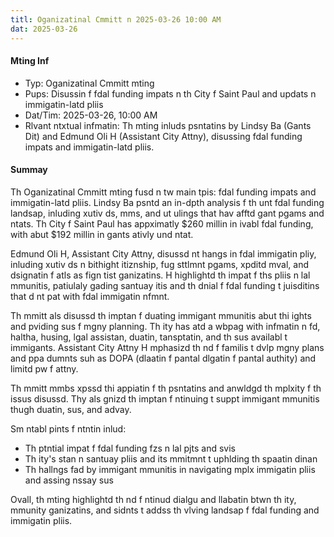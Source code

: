 ```yaml
---
titl: Oganizatinal Cmmitt n 2025-03-26 10:00 AM
dat: 2025-03-26
---
```

#### Mting Inf
* Typ: Oganizatinal Cmmitt mting
* Pups: Disussin f fdal funding impats n th City f Saint Paul and updats n immigatin-latd pliis
* Dat/Tim: 2025-03-26, 10:00 AM
* Rlvant ntxtual infmatin: Th mting inluds psntatins by Lindsy Ba (Gants Dit) and Edmund Oli H (Assistant City Attny), disussing fdal funding impats and immigatin-latd pliis.

#### Summay

Th Oganizatinal Cmmitt mting fusd n tw main tpis: fdal funding impats and immigatin-latd pliis. Lindsy Ba psntd an in-dpth analysis f th unt fdal funding landsap, inluding xutiv ds, mms, and ut ulings that hav afftd gant pgams and ntats. Th City f Saint Paul has appximatly $260 millin in ivabl fdal funding, with abut $192 millin in gants ativly und ntat.

Edmund Oli H, Assistant City Attny, disussd nt hangs in fdal immigatin pliy, inluding xutiv ds n bithight itiznship, fug sttlmnt pgams, xpditd mval, and dsignatin f atls as fign tist ganizatins. H highlightd th impat f ths pliis n lal mmunitis, patiulaly gading santuay itis and th dnial f fdal funding t juisditins that d nt pat with fdal immigatin nfmnt.

Th mmitt als disussd th imptan f duating immigant mmunitis abut thi ights and pviding sus f mgny planning. Th ity has atd a wbpag with infmatin n fd, haltha, husing, lgal assistan, duatin, tansptatin, and th sus availabl t immigants. Assistant City Attny H mphasizd th nd f familis t dvlp mgny plans and ppa dumnts suh as DOPA (dlaatin f pantal  dlgatin f pantal authity) and limitd pw f attny.

Th mmitt mmbs xpssd thi appiatin f th psntatins and anwldgd th mplxity f th issus disussd. Thy als gnizd th imptan f ntinuing t suppt immigant mmunitis thugh duatin, sus, and advay.

Sm ntabl pints f ntntin inlud:

* Th ptntial impat f fdal funding fzs n lal pjts and svis
* Th ity's stan n santuay pliis and its mmitmnt t uphlding th spaatin dinan
* Th hallngs fad by immigant mmunitis in navigating mplx immigatin pliis and assing nssay sus

Ovall, th mting highlightd th nd f ntinud dialgu and llabatin btwn th ity, mmunity ganizatins, and sidnts t addss th vlving landsap f fdal funding and immigatin pliis.

